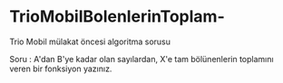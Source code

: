 # TrioMobilBolenlerinToplam-
Trio Mobil mülakat öncesi algoritma sorusu

 Soru : A'dan B'ye kadar olan sayılardan, X'e tam bölünenlerin toplamını veren bir fonksiyon yazınız.
